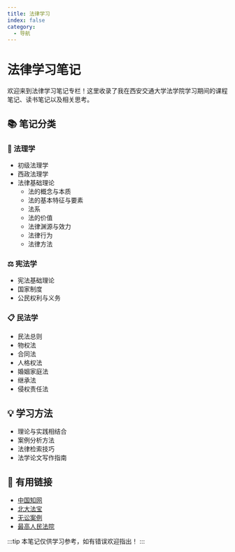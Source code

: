 ```yaml
---
title: 法律学习
index: false
category:
  - 导航
---
```


# 法律学习笔记

欢迎来到法律学习笔记专栏！这里收录了我在西安交通大学法学院学习期间的课程笔记、读书笔记以及相关思考。

<Catalog />

## 📚 笔记分类

### 📖 法理学
- 初级法理学
- 西政法理学
- 法律基础理论
  - 法的概念与本质
  - 法的基本特征与要素
  - 法系
  - 法的价值
  - 法律渊源与效力
  - 法律行为
  - 法律方法

### ⚖️ 宪法学
- 宪法基础理论
- 国家制度
- 公民权利与义务

### 📋 民法学
- 民法总则
- 物权法
- 合同法
- 人格权法
- 婚姻家庭法
- 继承法
- 侵权责任法

## 💡 学习方法

- 理论与实践相结合
- 案例分析方法
- 法律检索技巧
- 法学论文写作指南

## 🔗 有用链接

- [中国知网](https://www.cnki.net/)
- [北大法宝](https://www.pkulaw.com/)
- [无讼案例](https://www.itslaw.com/)
- [最高人民法院](https://www.court.gov.cn/)



:::tip
本笔记仅供学习参考，如有错误欢迎指出！
:::